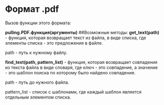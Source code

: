 # Формат .pdf
Вызов функции этого формата:

**pulling.PDF.функция(аргументы)**
##Возможные методы:
**get_text(path)** - функция, которая возвращает текст из файла, в виде списка, где элементы списка - это предложения в файле.

path - путь к нужному файлу.


**find_text(path, pattern_list)** - функция, которая возвращает совпадения из текста файла в виде словаря, где ключ - это совпадение, а значение - это шаблон поиска по которому было найдено совпадение.

path - путь до нужного файла.

pattern_list - список с шаблонами, где каждый шаблон является отдельным элементом списка.